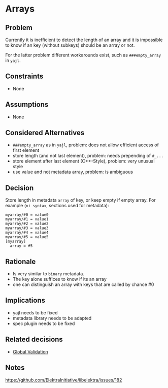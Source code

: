 # Arrays

## Problem

Currently it is inefficient to detect the length of an array and
it is impossible to know if an key (without subkeys) should be
an array or not.

For the latter problem different workarounds exist, such as
`###empty_array` in `yajl`.

## Constraints

- None

## Assumptions

- None

## Considered Alternatives

- `###empty_array` as in `yajl`, problem: does not allow efficient access of first element
- store length (and not last element), problem: needs prepending of `#_...`
- store element after last element (C++-Style), problem: very unusual style
- use value and not metadata array, problem: is ambiguous

## Decision

Store length in metadata `array` of key, or keep empty if empty array.
For example (`ni syntax`, sections used for metadata):

```
myarray/#0 = value0
myarray/#1 = value1
myarray/#2 = value2
myarray/#3 = value3
myarray/#4 = value4
myarray/#5 = value5
[myarray]
  array = #5
```

## Rationale

- Is very similar to `binary` metadata.
- The key alone suffices to know if its an array
- one can distinguish an array with keys that are called by chance #0

## Implications

- yajl needs to be fixed
- metadata library needs to be adapted
- spec plugin needs to be fixed

## Related decisions

- [Global Validation](global_validation.md)

## Notes

https://github.com/ElektraInitiative/libelektra/issues/182
